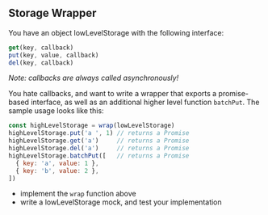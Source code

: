 ## Storage Wrapper

You have an object lowLevelStorage with the following interface:

```js
get(key, callback)
put(key, value, callback)
del(key, callback)
```

*Note: callbacks are always called asynchronously!*

You hate callbacks, and want to write a wrapper that exports a promise-based interface, as well as an additional higher level function `batchPut`. The sample usage looks like this:

```js
const highLevelStorage = wrap(lowLevelStorage)
highLevelStorage.put('a ', 1) // returns a Promise
highLevelStorage.get('a')     // returns a Promise
highLevelStorage.del('a')     // returns a Promise
highLevelStorage.batchPut([   // returns a Promise
  { key: 'a', value: 1 },
  { key: 'b', value: 2 },
])
```

- implement the `wrap` function above
- write a lowLevelStorage mock, and test your implementation
